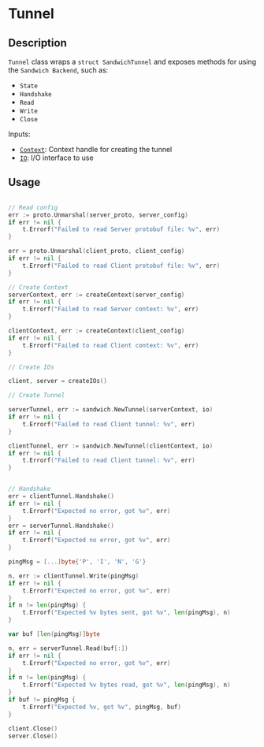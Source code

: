 # Tunnel

## Description

`Tunnel` class wraps a `struct SandwichTunnel` and exposes methods for using the `Sandwich Backend`, such as:
-  `State`
-  `Handshake`
-  `Read`
-  `Write`
-  `Close`

Inputs:

- [`Context`](context.md): Context handle for creating the tunnel
- [`IO`](io.md): I/O interface to use


## Usage

```go

// Read config
err := proto.Unmarshal(server_proto, server_config)
if err != nil {
    t.Errorf("Failed to read Server protobuf file: %v", err)
}

err = proto.Unmarshal(client_proto, client_config)
if err != nil {
    t.Errorf("Failed to read Client protobuf file: %v", err)
}

// Create Context
serverContext, err := createContext(server_config)
if err != nil {
    t.Errorf("Failed to read Server context: %v", err)
}

clientContext, err := createContext(client_config)
if err != nil {
    t.Errorf("Failed to read Client context: %v", err)
}

// Create IOs

client, server = createIOs()

// Create Tunnel

serverTunnel, err := sandwich.NewTunnel(serverContext, io)
if err != nil {
    t.Errorf("Failed to read Client tunnel: %v", err)
}

clientTunnel, err := sandwich.NewTunnel(clientContext, io)
if err != nil {
    t.Errorf("Failed to read Client tunnel: %v", err)
}


// Handshake
err = clientTunnel.Handshake()
if err != nil {
    t.Errorf("Expected no error, got %v", err)
}
err = serverTunnel.Handshake()
if err != nil {
    t.Errorf("Expected no error, got %v", err)
}

pingMsg = [...]byte{'P', 'I', 'N', 'G'}

n, err := clientTunnel.Write(pingMsg)
if err != nil {
    t.Errorf("Expected no error, got %v", err)
}
if n != len(pingMsg) {
    t.Errorf("Expected %v bytes sent, got %v", len(pingMsg), n)
}

var buf [len(pingMsg)]byte

n, err = serverTunnel.Read(buf[:])
if err != nil {
    t.Errorf("Expected no error, got %v", err)
}
if n != len(pingMsg) {
    t.Errorf("Expected %v bytes read, got %v", len(pingMsg), n)
}
if buf != pingMsg {
    t.Errorf("Expected %v, got %v", pingMsg, buf)
}

client.Close()
server.Close()

```
